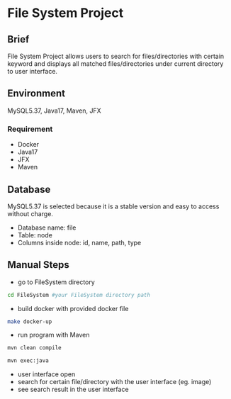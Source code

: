 # File System Project
## Brief
File System Project allows users to search for files/directories with certain keyword and displays all matched files/directories under current directory to user interface.

## Environment
MySQL5.37, Java17, Maven, JFX

### Requirement
- Docker
- Java17
- JFX
- Maven

## Database
MySQL5.37 is selected because it is a stable version and easy to access without charge.

- Database name: file
- Table: node
- Columns inside node: id, name, path, type

## Manual Steps
- go to FileSystem directory
```bash
cd FileSystem #your FileSystem directory path
```
- build docker with provided docker file
```bash
make docker-up
```
- run program with Maven
```bash
mvn clean compile
```
```bash
mvn exec:java
```
- user interface open
- search for certain file/directory with the user interface (eg. image)
- see search result in the user interface
